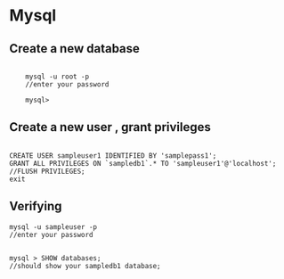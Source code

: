 # Mysql 

## Create a new database

```terminal
    
    mysql -u root -p
    //enter your password 
    
    mysql>
```

## Create a new user , grant privileges


```mysql 

CREATE USER sampleuser1 IDENTIFIED BY 'samplepass1';
GRANT ALL PRIVILEGES ON `sampledb1`.* TO 'sampleuser1'@'localhost';
//FLUSH PRIVILEGES;
exit

```

## Verifying

```terminal
mysql -u sampleuser -p 
//enter your password

```

``` mysql

mysql > SHOW databases;
//should show your sampledb1 database; 

```

